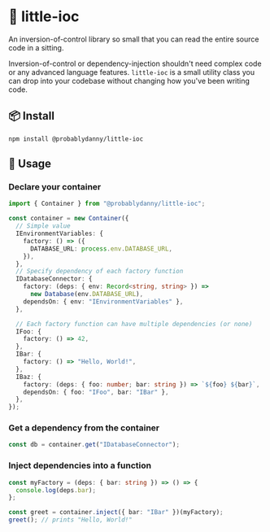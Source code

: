 # 🐜 little-ioc

An inversion-of-control library so small that you can read the entire source code in a sitting.

Inversion-of-control or dependency-injection shouldn't need complex code or any advanced language features.
`little-ioc` is a small utility class you can drop into your codebase
without changing how you've been writing code.

## 📦 Install

```
npm install @probablydanny/little-ioc
```

## 🚀 Usage

### Declare your container

```ts
import { Container } from "@probablydanny/little-ioc";

const container = new Container({
  // Simple value
  IEnvironmentVariables: {
    factory: () => ({
      DATABASE_URL: process.env.DATABASE_URL,
    }),
  },
  // Specify dependency of each factory function
  IDatabaseConnector: {
    factory: (deps: { env: Record<string, string> }) =>
      new Database(env.DATABASE_URL),
    dependsOn: { env: "IEnvironmentVariables" },
  },

  // Each factory function can have multiple dependencies (or none)
  IFoo: {
    factory: () => 42,
  },
  IBar: {
    factory: () => "Hello, World!",
  },
  IBaz: {
    factory: (deps: { foo: number; bar: string }) => `${foo} ${bar}`,
    dependsOn: { foo: "IFoo", bar: "IBar" },
  },
});
```

### Get a dependency from the container

```ts
const db = container.get("IDatabaseConnector");
```

### Inject dependencies into a function

```ts
const myFactory = (deps: { bar: string }) => () => {
  console.log(deps.bar);
};

const greet = container.inject({ bar: "IBar" })(myFactory);
greet(); // prints "Hello, World!"
```
